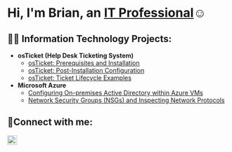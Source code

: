 <h1>Hi, I'm Brian, an <a href="https://linkedin.com/in/Josh">IT Professional</a>☺</h1>

<h2>👨‍💻 Information Technology Projects:</h2>

- <b>osTicket (Help Desk Ticketing System)</b>
  - [osTicket: Prerequisites and Installation](https://github.com/brianknutson/osticket-prereqs)
  - [osTicket: Post-Installation Configuration](https://github.com/brianknutson/post-install-config)
  - [osTicket: Ticket Lifecycle Examples](https://github.com/brianknutson/ticket-lifecycle)
- <b>Microsoft Azure</b>
  - [Configuring On-premises Active Directory within Azure VMs](https://github.com/brianknutson/configure-ad)
  - [Network Security Groups (NSGs) and Inspecting Network Protocols](https://github.com/brianknutson/azure-network-protocols)

<h2>🤳Connect with me:</h2>


[<img align="left" alt="Brian | LinkedIn" width="22px" src="https://cdn.jsdelivr.net/npm/simple-icons@v3/icons/linkedin.svg" />][linkedin]


[linkedin]: https://linkedin.com/in/Brian
